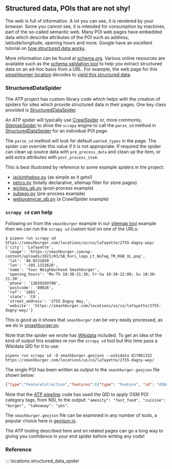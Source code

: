 ## Structured data, POIs that are not shy!

The web is full of information. A lot you can see, it is rendered by your browser. Some you cannot see, it is intended for consumption by machines, part of the so-called semantic web. Many POI web pages have embedded data which describe attributes of the POI such as address, latitude/longitude, opening hours and more. Google have an excellent tutorial on [how structured data works](https://developers.google.com/search/docs/appearance/structured-data/intro-structured-data).

More information can be found at [schema.org](https://schema.org/). Various online resources are available such as the [schema validation tool](https://validator.schema.org/) to help you extract structured data on an ad-hoc basis from a URL. For example, the web page for this [smashburger location](https://smashburger.com/locations/us/co/lafayette/2755-dagny-way/) decodes to [yield this structured data](https://validator.schema.org/#url=https%3A%2F%2Fsmashburger.com%2Flocations%2Fus%2Fco%2Flafayette%2F2755-dagny-way%2F).

### StructuredDataSpider

The ATP project has custom library code which helps with the creation of spiders for sites which provide structured data in their pages. One key class provided is [StructuredDataSpider](../locations/structured_data_spider.py).

An ATP spider will typically use [CrawlSpider](https://docs.scrapy.org/en/latest/topics/spiders.html#crawlspider) or, more commonly, [SitemapSpider](https://docs.scrapy.org/en/latest/topics/spiders.html#sitemapspider) to drive the `scrapy` engine to call the `parse_sd` method in [StructuredDataSpider](../locations/structured_data_spider.py) for an individual POI page.

The `parse_sd` method will look for default `wanted_types` in the page. The spider can override this value if it is not appropriate. If required the spider can clean up source data with `pre_process_data` and clean up the item, or add extra attributes with `post_process_item`.

This is best illustrated by reference to some example spiders in the project:

* [jackinthebox.py](../locations/spiders/jack_in_the_box.py) (as simple as it gets!)
* [petco.py](../locations/spiders/petco.py) (totally declarative, sitemap filter for store pages)
* [wickes_gb.py](../locations/spiders/wickes_gb.py) (post-process example)
* [subway.py](../locations/spiders/subway.py) (pre-process example)
* [webuyanycar_gb.py](../locations/spiders/webuyanycar_gb.py) (a CrawlSpider example)

### `scrapy sd` can help

Following on from the `smashburger` example in our [sitemap tool](./SITEMAP.md) example then we can run the `scrapy sd` custom tool on one of the URLs:

```
$ pipenv run scrapy sd https://smashburger.com/locations/us/co/lafayette/2755-dagny-way/
{'city': 'Lafayette',
 'image': 'https://smashburger.com/wp-content/uploads/2021/03/SB_hori_logo_Lt_NoTag_TM_RGB_XL.png',
 'lat': '40.0131850',
 'lon': '-105.1315620',
 'name': 'Your Neighborhood Smashburger',
 'opening_hours': 'Mo-Th 10:30-21:30; Fr-Sa 10:30-22:00; Su 10:30-21:30',
 'phone': '13039269700',
 'postcode': '80026',
 'ref': '1001',
 'state': 'CO',
 'street_address': '2755 Dagny Way,',
 'website': 'https://smashburger.com/locations/us/co/lafayette/2755-dagny-way/'}
```

This is good as it shows that `smashburger` can be very easily processed, as we do in [smashburger.py](../locations/spiders/smashburger.py).

Note that the spider we wrote has [Wikidata](./WIKIDATA.md) included. To get an idea of the kind of output this enables re-run the `scrapy sd` tool but this time pass a Wikidata QID for it to use:

```
pipenv run scrapy sd -O smashburger.geojson --wikidata Q17061332 https://smashburger.com/locations/us/co/lafayette/2755-dagny-way/
```

The single POI has been written as output to the `smashburger.geojson` file shown below:

```json
{"type":"FeatureCollection","features":[{"type": "Feature", "id": "d9bWFhLsLRtombN0CN2nyIJozyY=", "properties": {"ref": "1001", "@spider": "my_spider", "nsi_id": "smashburger-d2abf0", "amenity": "fast_food", "cuisine": "burger", "takeaway": "yes", "addr:street_address": "2755 Dagny Way,", "addr:city": "Lafayette", "addr:state": "CO", "addr:postcode": "80026", "name": "Your Neighborhood Smashburger","phone": "13039269700", "website": "https://smashburger.com/locations/us/co/lafayette/2755-dagny-way/", "opening_hours": "Mo-Th 10:30-21:30; Fr-Sa 10:30-22:00; Su 10:30-21:30", "image": "https://smashburger.com/wp-content/uploads/2021/03/SB_hori_logo_Lt_NoTag_TM_RGB_XL.png", "brand": "Smashburger", "brand:wikidata": "Q17061332"}, "geometry": {"type": "Point", "coordinates": [-105.131562, 40.013185]}}]}
```

Note that the [ATP pipeline](../locations/pipelines/apply_nsi_categories.py) code has used the QID to apply OSM POI category tags, from NSI, to the output: `"amenity": "fast_food", "cuisine": "burger", "takeaway": "yes"`.

The `smashburger.geojson` file can be examined in any number of tools, a popular choice here is [geojson.io](https://geojson.io/).

The ATP tooling described here and on related pages can go a long way to giving you confidence in your end spider before writing any code!


### Reference
::: locations.structured_data_spider